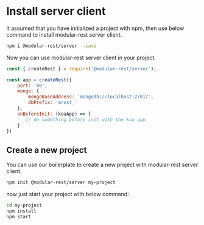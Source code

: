 # Install server client
It assumed that you have initialized a project with npm, then use below command to install modular-rest server client.
```sh
npm i @modular-rest/server --save
```
Now you can use modular-rest server client in your project.
```js
const { createRest } = require('@modular-rest/server');

const app = createRest({
    port: '80',
    mongo: {
        mongoBaseAddress: 'mongodb://localhost:27017',
        dbPrefix: 'mrest_'
    },
    onBeforeInit: (koaApp) => {
       // do something before init with the koa app
    }
})
```

## Create a new project
You can use our boilerplate to create a new project with modular-rest server client.
```sh
npm init @modular-rest/server my-project
```
now just start your project with below command:
```sh
cd my-project
npm install
npm start
```